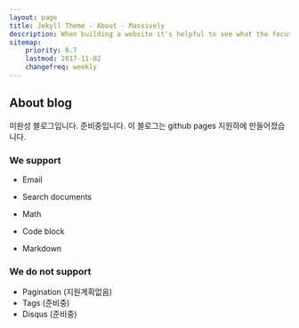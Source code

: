 ```yaml
---
layout: page
title: Jekyll Theme - About - Massively
description: When building a website it's helpful to see what the focus of your site is. This page is an example of how to show a website's focus.
sitemap:
    priority: 0.7
    lastmod: 2017-11-02
    changefreq: weekly
---
```

## About blog
미완성 블로그입니다.
준비중입니다. 
이 블로그는 github pages 지원하에 만들어졌습니다.
<!-- <span class="image left"><img src="{{ "/images/pic04.jpg" | absolute_url }}" alt="" /></span> -->


### We support
- Email
- Search documents

- Math
- Code block
- Markdown



###  We do not support
- Pagination (지원계획없음)
- Tags (준비중)
- Disqus (준비중)
<!-- <div class="box"> -->
  <!-- <p> -->
   
  <!-- </p> -->
<!-- </div> -->

<!-- <span class="image left"><img src="{{ "/images/pic05.jpg" | absolute_url }}" alt="" /></span> -->
